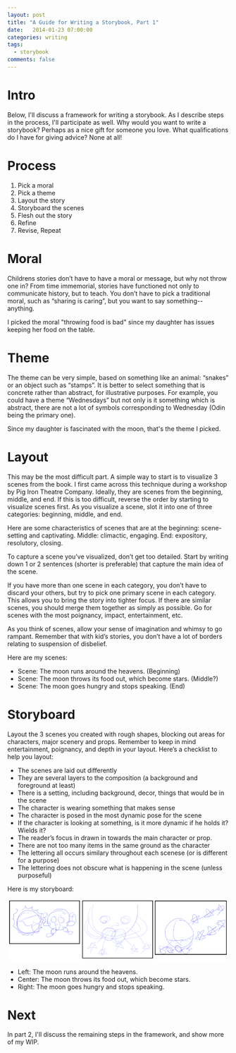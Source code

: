 ```yaml
---
layout: post
title: "A Guide for Writing a Storybook, Part 1"
date:   2014-01-23 07:00:00
categories: writing
tags:
  - storybook
comments: false
---
```


# Intro

Below, I'll discuss a framework for writing a storybook. As I
describe steps in the process, I'll participate as well. Why 
would you want to write a storybook? Perhaps as a nice gift 
for someone you love. What qualifications do I have for giving
advice? None at all!

# Process

1. Pick a moral
2. Pick a theme
3. Layout the story
4. Storyboard the scenes
5. Flesh out the story
6. Refine
7. Revise, Repeat

# Moral

Childrens stories don’t have to have a moral or message, but why not
throw one in? From time immemorial, stories have functioned not only to
communicate history, but to teach. You don’t have to pick a traditional
moral, such as “sharing is caring”, but you want to say
something--anything. 

I picked the moral "throwing food is bad" since my daughter has
issues keeping her food on the table.

# Theme

The theme can be very simple, based on something like an animal:
“snakes” or an object such as “stamps”. It is better to select something
that is concrete rather than abstract, for illustrative purposes. For
example, you could have a theme “Wednesdays” but not only is it
something which is abstract, there are not a lot of symbols
corresponding to Wednesday (Odin being the primary one). 

Since my daughter is fascinated with the moon, that's the theme I
picked.

# Layout

This may be the most difficult part. A simple way to start is to
visualize 3 scenes from the book. I first came across this technique
during a workshop by Pig Iron Theatre Company. Ideally, they are scenes
from the beginning, middle, and end. If this is too difficult, reverse
the order by starting to visualize scenes first. As you visualize a
scene, slot it into one of three categories: beginning, middle, and end.  

Here are some characteristics of scenes that are at the beginning:
scene-setting and captivating. Middle: climactic, engaging. End:
expository, resolutory, closing. 

To capture a scene you’ve visualized, don’t get too detailed. Start by
writing down 1 or 2 sentences (shorter is preferable) that capture the
main idea of the scene. 

If you have more than one scene in each category, you don’t have to
discard your others, but try to pick one primary scene in each category.
This allows you to bring the story into tighter focus. If there are
similar scenes, you should merge them together as simply as possible. Go
for scenes with the most poignancy, impact, entertainment, etc.

As you think of scenes, allow your sense of imagination and whimsy to go
rampant. Remember that with kid’s stories, you don’t have a lot of
borders relating to suspension of disbelief. 

Here are my scenes:

* Scene: The moon runs around the heavens. (Beginning)
* Scene: The moon throws its food out, which become stars. (Middle?)
* Scene: The moon goes hungry and stops speaking. (End)

# Storyboard

Layout the 3 scenes you created with rough shapes, blocking out areas
for characters, major scenery and props. Remember to keep in mind
entertainment, poignancy, and depth in your layout. Here’s a checklist
to help you layout:

* The scenes are laid out differently
* They are several layers to the composition (a background and
  foreground at least)
* There is a setting, including background, decor, things that would be
  in the scene
* The character is wearing something that makes sense
* The character is posed in the most dynamic pose for the scene
* If the character is looking at something, is it more dynamic if he
  holds it? Wields it? 
* The reader’s focus in drawn in towards the main character or prop.
* There are not too many items in the same ground as the character
* The lettering all occurs similary throughout each scenese (or is
  different for a purpose)
* The lettering does not obscure what is happening in the scene (unless
  purposeful)

Here is my storyboard:

![Storyboard](/assets/2014-01-23-storyboard.png)

* Left: The moon runs around the heavens.
* Center: The moon throws its food out, which become stars.
* Right: The moon goes hungry and stops speaking. 

# Next

In part 2,
I'll discuss the remaining steps in the
framework, and show more of my WIP.

